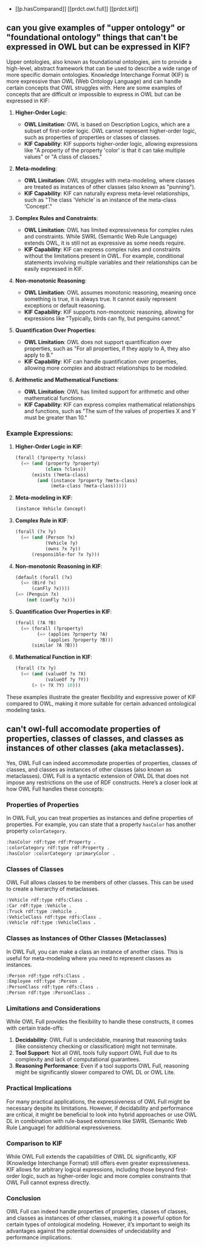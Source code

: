 
- [[p.hasComparand]] [[prdct.owl.full]] [[prdct.kif]]

## can you give examples of "upper ontology" or "foundational ontology" things that can't be expressed in OWL but can be expressed in KIF?

Upper ontologies, also known as foundational ontologies, aim to provide a high-level, abstract framework that can be used to describe a wide range of more specific domain ontologies. Knowledge Interchange Format (KIF) is more expressive than OWL (Web Ontology Language) and can handle certain concepts that OWL struggles with. Here are some examples of concepts that are difficult or impossible to express in OWL but can be expressed in KIF:

1. **Higher-Order Logic**:
   - **OWL Limitation**: OWL is based on Description Logics, which are a subset of first-order logic. OWL cannot represent higher-order logic, such as properties of properties or classes of classes.
   - **KIF Capability**: KIF supports higher-order logic, allowing expressions like "A property of the property 'color' is that it can take multiple values" or "A class of classes."

2. **Meta-modeling**:
   - **OWL Limitation**: OWL struggles with meta-modeling, where classes are treated as instances of other classes (also known as "punning").
   - **KIF Capability**: KIF can naturally express meta-level relationships, such as "The class 'Vehicle' is an instance of the meta-class 'Concept'."

3. **Complex Rules and Constraints**:
   - **OWL Limitation**: OWL has limited expressiveness for complex rules and constraints. While SWRL (Semantic Web Rule Language) extends OWL, it is still not as expressive as some needs require.
   - **KIF Capability**: KIF can express complex rules and constraints without the limitations present in OWL. For example, conditional statements involving multiple variables and their relationships can be easily expressed in KIF.

4. **Non-monotonic Reasoning**:
   - **OWL Limitation**: OWL assumes monotonic reasoning, meaning once something is true, it is always true. It cannot easily represent exceptions or default reasoning.
   - **KIF Capability**: KIF supports non-monotonic reasoning, allowing for expressions like "Typically, birds can fly, but penguins cannot."

5. **Quantification Over Properties**:
   - **OWL Limitation**: OWL does not support quantification over properties, such as "For all properties, if they apply to A, they also apply to B."
   - **KIF Capability**: KIF can handle quantification over properties, allowing more complex and abstract relationships to be modeled.

6. **Arithmetic and Mathematical Functions**:
   - **OWL Limitation**: OWL has limited support for arithmetic and other mathematical functions.
   - **KIF Capability**: KIF can express complex mathematical relationships and functions, such as "The sum of the values of properties X and Y must be greater than 10."

### Example Expressions:

1. **Higher-Order Logic in KIF**:
   ```lisp
   (forall (?property ?class)
     (=> (and (property ?property)
              (class ?class))
         (exists (?meta-class)
           (and (instance ?property ?meta-class)
                (meta-class ?meta-class)))))
   ```

2. **Meta-modeling in KIF**:
   ```lisp
   (instance Vehicle Concept)
   ```

3. **Complex Rule in KIF**:
   ```lisp
   (forall (?x ?y)
     (=> (and (Person ?x)
              (Vehicle ?y)
              (owns ?x ?y))
         (responsible-for ?x ?y)))
   ```

4. **Non-monotonic Reasoning in KIF**:
   ```lisp
   (default (forall (?x)
     (=> (Bird ?x)
         (canFly ?x))))
   (=> (Penguin ?x)
       (not (canFly ?x)))
   ```

5. **Quantification Over Properties in KIF**:
   ```lisp
   (forall (?A ?B)
     (=> (forall (?property)
           (=> (applies ?property ?A)
               (applies ?property ?B)))
         (similar ?A ?B)))
   ```

6. **Mathematical Function in KIF**:
   ```lisp
   (forall (?x ?y)
     (=> (and (valueOf ?x ?X)
              (valueOf ?y ?Y))
         (> (+ ?X ?Y) 10)))
   ```

These examples illustrate the greater flexibility and expressive power of KIF compared to OWL, making it more suitable for certain advanced ontological modeling tasks.


## can't owl-full accomodate properties of properties, classes of classes, and classes as instances of other classes (aka metaclasses).

Yes, OWL Full can indeed accommodate properties of properties, classes of classes, and classes as instances of other classes (also known as metaclasses). OWL Full is a syntactic extension of OWL DL that does not impose any restrictions on the use of RDF constructs. Here’s a closer look at how OWL Full handles these concepts:

### Properties of Properties

In OWL Full, you can treat properties as instances and define properties of properties. For example, you can state that a property `hasColor` has another property `colorCategory`.

```rdf
:hasColor rdf:type rdf:Property .
:colorCategory rdf:type rdf:Property .
:hasColor :colorCategory :primaryColor .
```

### Classes of Classes

OWL Full allows classes to be members of other classes. This can be used to create a hierarchy of metaclasses.

```rdf
:Vehicle rdf:type rdfs:Class .
:Car rdf:type :Vehicle .
:Truck rdf:type :Vehicle .
:VehicleClass rdf:type rdfs:Class .
:Vehicle rdf:type :VehicleClass .
```

### Classes as Instances of Other Classes (Metaclasses)

In OWL Full, you can make a class an instance of another class. This is useful for meta-modeling where you need to represent classes as instances.

```rdf
:Person rdf:type rdfs:Class .
:Employee rdf:type :Person .
:PersonClass rdf:type rdfs:Class .
:Person rdf:type :PersonClass .
```

### Limitations and Considerations

While OWL Full provides the flexibility to handle these constructs, it comes with certain trade-offs:

1. **Decidability**: OWL Full is undecidable, meaning that reasoning tasks (like consistency checking or classification) might not terminate.
2. **Tool Support**: Not all OWL tools fully support OWL Full due to its complexity and lack of computational guarantees.
3. **Reasoning Performance**: Even if a tool supports OWL Full, reasoning might be significantly slower compared to OWL DL or OWL Lite.

### Practical Implications

For many practical applications, the expressiveness of OWL Full might be necessary despite its limitations. However, if decidability and performance are critical, it might be beneficial to look into hybrid approaches or use OWL DL in combination with rule-based extensions like SWRL (Semantic Web Rule Language) for additional expressiveness.

### Comparison to KIF

While OWL Full extends the capabilities of OWL DL significantly, KIF (Knowledge Interchange Format) still offers even greater expressiveness. KIF allows for arbitrary logical expressions, including those beyond first-order logic, such as higher-order logic and more complex constraints that OWL Full cannot express directly.

### Conclusion

OWL Full can indeed handle properties of properties, classes of classes, and classes as instances of other classes, making it a powerful option for certain types of ontological modeling. However, it’s important to weigh its advantages against the potential downsides of undecidability and performance implications.